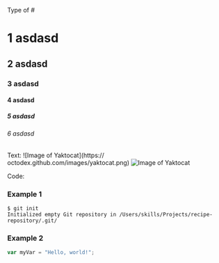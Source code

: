 Type of # 
# 1 asdasd
## 2 asdasd
### 3 asdasd
#### 4 asdasd
##### 5 asdasd
###### 6 asdasd

Text: ![Image of Yaktocat](https:// octodex.github.com/images/yaktocat.png)
![Image of Yaktocat](https://octodex.github.com/images/yaktocat.png)

Code:
### Example 1
```
$ git init
Initialized empty Git repository in /Users/skills/Projects/recipe-repository/.git/
```
### Example 2
``` javascript
var myVar = "Hello, world!";
```
